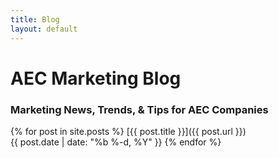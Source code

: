 ```yaml
---
title: Blog
layout: default
---
```


# AEC Marketing Blog

### Marketing News, Trends, & Tips for AEC Companies

{% for post in site.posts %}
  [{{ post.title }}]({{ post.url }})  
  {{ post.date | date: "%b %-d, %Y" }}
{% endfor %}
